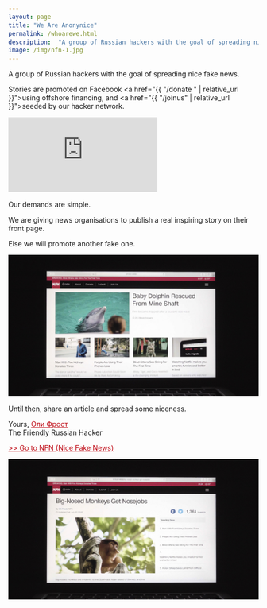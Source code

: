 ```yaml
---
layout: page
title: "We Are Anonynice"
permalink: /whoarewe.html
description:  "A group of Russian hackers with the goal of spreading nice fake news."
image: /img/nfn-1.jpg
---
```


<style>
article {
    font-size: 1.3em;

}
hr {
  border-color: #BE0712;
}
.content {
  min-width: 100%;
}
.full-width {
  background-color: #0c0c0c;
  color: white;

}
header {
  border-bottom: 3px solid #BE0712;
}

h1 {

  font-weight: 500;
  letter-spacing: -0.1;
}

a {
  color: #BE0712;
}

/*article img {
  border: 1px solid white;
}*/

</style>

A group of Russian hackers with the goal of spreading nice fake news.

 Stories are promoted on Facebook <a href="{{ "/donate " | relative_url }}">using offshore financing</a>, and <a href="{{ "/joinus" | relative_url }}">seeded by our hacker network</a>.

<div class="youtube-player">
<iframe src="https://www.youtube.com/embed/{{ site.video }}?rel=0&amp;modestbranding=1;" frameborder="0" allow="autoplay; encrypted-media" allowfullscreen></iframe>
</div>

Our demands are simple.

We are giving news organisations <strong id="thecountdown"></strong> to publish a real inspiring story on their front page.

Else we will promote another fake one.

![Nice Fake News](/img/NFN6.jpg)

Until then, share an article and spread some niceness.

Yours,
<a href="http://olifro.st" class="russian">Оли Фрост</a>  
The Friendly Russian Hacker

 [>> Go to NFN (Nice Fake News)](/)


![Nice Fake News](/img/NFN3.jpg)


<script type="text/javascript">

var countDownDate = new Date("Jun 11, 2018 09:00:00").getTime();


var x = setInterval(function() {


  var now = new Date().getTime();


  var distance = countDownDate - now;


  var days = Math.floor(distance / (1000 * 60 * 60 * 24));
  var hours = Math.floor((distance % (1000 * 60 * 60 * 24)) / (1000 * 60 * 60));
  var minutes = Math.floor((distance % (1000 * 60 * 60)) / (1000 * 60));
  var seconds = Math.floor((distance % (1000 * 60)) / 1000);


  document.getElementById("thecountdown").innerHTML =  hours + ":"
  + minutes + ":" + seconds;


  if (distance < 0) {
    clearInterval(x);
    document.getElementById("thecountdown").innerHTML = "24 hours";
  }
}, 1000);
</script>
